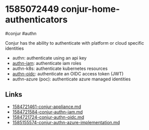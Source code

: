 # 1585072449 conjur-home-authenticators
#conjur #authn

Conjur has the ability to authenticate with platform or cloud specific identities
- authn: authenticate using an api key
- [authn-iam](1584721584-conjur-authn-iam.md): authenticate iam roles
- authn-k8s: authenticate kubernetes resources
- [authn-oidc](1584721724-conjur-authn-oidc.md): authenticate an OIDC access token (JWT)
- authn-azure (poc): authenticate azure managed identities

## Links
- [1584721461-conjur-appliance.md](1584721461-conjur-appliance.md)
- [1584721584-conjur-authn-iam.md](1584721584-conjur-authn-iam.md)
- [1584721724-conjur-authn-oidc.md](1584721724-conjur-authn-oidc.md)
- [1585155574-conjur-authn-azure-implementation.md](1585155574-conjur-authn-azure-implementation.md)
